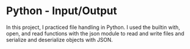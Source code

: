 # Python - Input/Output
In this project, I practiced file handling in Python. I used the builtin with, open, and read functions with the json module to read and write files and serialize and deserialize objects with JSON.
